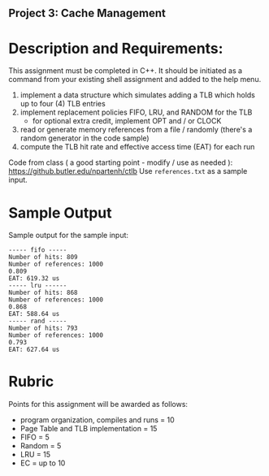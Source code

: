 ## Project 3: Cache Management
# Description and Requirements:
This assignment must be completed in C++. It should be initiated as a command from your existing shell assignment and added to the help menu.
1. implement a data structure which simulates adding a TLB which holds up to four (4) TLB entries
2. implement replacement policies FIFO, LRU, and RANDOM for the TLB
    - for optional extra credit, implement OPT and / or CLOCK
3. read or generate memory references from a file / randomly (there's a random generator in the code sample)
4. compute the TLB hit rate and effective access time (EAT) for each run

Code from class ( a good starting point - modify / use as needed ): https://github.butler.edu/npartenh/ctlb
Use `references.txt` as a sample input.

# Sample Output
Sample output for the sample input:
```
----- fifo -----
Number of hits: 809
Number of references: 1000
0.809
EAT: 619.32 us
----- lru ------
Number of hits: 868
Number of references: 1000
0.868
EAT: 588.64 us
----- rand -----
Number of hits: 793
Number of references: 1000
0.793
EAT: 627.64 us
```

# Rubric
Points for this assignment will be awarded as follows:
- program organization, compiles and runs = 10
- Page Table and TLB implementation = 15
- FIFO = 5
- Random = 5
- LRU = 15
- EC = up to 10